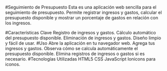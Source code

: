 #Seguimiento de Presupuesto
Esta es una aplicación web sencilla para el seguimiento de presupuesto. Permite registrar ingresos y gastos, calcular el presupuesto disponible y mostrar un porcentaje de gastos en relación con los ingresos.

#Características Clave
Registro de ingresos y gastos.
Cálculo automático del presupuesto disponible.
Eliminación de ingresos y gastos.
Diseño limpio y fácil de usar.
#Uso
Abre la aplicación en tu navegador web.
Agrega tus ingresos y gastos.
Observa cómo se calcula automáticamente el presupuesto disponible.
Elimina registros de ingresos o gastos si es necesario.
#Tecnologías Utilizadas
HTML5
CSS
JavaScript
Ionicons para iconos.
